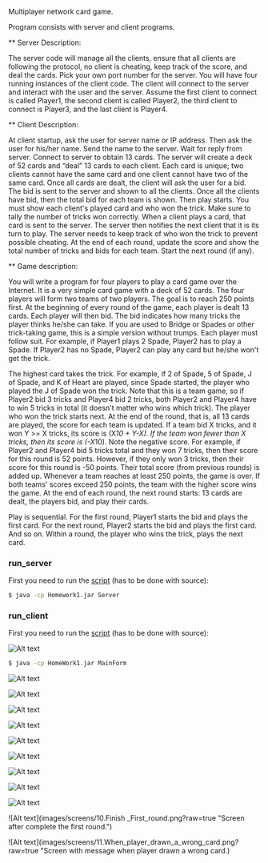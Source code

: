 
Multiplayer network card game. 

Program consists with server and client programs.

** Server Description: 

The server code will manage all the clients, ensure that all clients are following the protocol, no client
is cheating, keep track of the score, and deal the cards. Pick your own port number for the server.
You will have four running instances of the client code. The client will connect to the server and
interact with the user and the server. Assume the first client to connect is called Player1, the second
client is called Player2, the third client to connect is Player3, and the last client is Player4. 

** Client Description:

At client startup, ask the user for server name or IP address. Then ask the user for his/her name. Send
the name to the server. Wait for reply from server. Connect to server to obtain 13 cards. The server will create a deck of 52 cards and “deal” 13 cards to each client. Each card is unique; two clients cannot have the same card and one client cannot have two of the same card. Once all cards are dealt, the client will ask the user for a bid. The bid is sent to the server and shown to all the clients. Once all the clients have bid, then the total bid for each team is shown. Then play starts. You must show each client's played card and who won the trick. Make sure to tally the number of tricks won correctly. When a client plays a card, that card is sent to the server. The server then notifies the next client that it is its turn to play. The server needs to keep track of who won the trick to prevent possible cheating. At the end of each round, update the score and show the total number of tricks and bids for each team. Start the next round (if any).

** Game description:

You will write a program for four players to play a card game over the Internet. It is a very simple card
game with a deck of 52 cards. The four players will form two teams of two
players. The goal is to reach 250 points first. At the beginning of every round of the game, each player
is dealt 13 cards. Each player will then bid. The bid indicates how many tricks the player thinks he/she
can take. If you are used to Bridge or Spades or other trick-taking game, this is a simple version
without trumps. Each player must follow suit. For example, if Player1 plays 2 Spade, Player2 has to
play a Spade. If Player2 has no Spade, Player2 can play any card but he/she won't get the trick. 

The highest card takes the trick. For example, if 2 of Spade, 5 of Spade, J of Spade, and K of Heart are
played, since Spade started, the player who played the J of Spade won the trick. Note that this is a team
game, so if Player2 bid 3 tricks and Player4 bid 2 tricks, both Player2 and Player4 have to win 5 tricks
in total (it doesn't matter who wins which trick). The player who won the trick starts next.
At the end of the round, that is, all 13 cards are played, the score for each team is updated. If a team bid
X tricks, and it won Y >= X tricks, its score is (X*10 + Y-X). If the team won fewer than X tricks, then
its score is (-X*10). Note the negative score. For example, if Player2 and Player4 bid 5 tricks total and
they won 7 tricks, then their score for this round is 52 points. However, if they only won 3 tricks, then
their score for this round is -50 points. Their total score (from previous rounds) is added up. Whenever
a team reaches at least 250 points, the game is over. If both teams' scores exceed 250 points, the team
with the higher score wins the game. At the end of each round, the next round starts: 13 cards are dealt,
the players bid, and play their cards.

Play is sequential. For the first round, Player1 starts the bid and plays the first card. For the next round,
Player2 starts the bid and plays the first card. And so on. Within a round, the player who wins the trick,
plays the next card.


### run_server

First you need to run the [script](https://github.com/mcdperera/Cloud-and-Distributed-System/blob/master/Homework1/src/Server.java) (has to be done with source):

```sh
$ java -cp Homework1.jar Server
```

### run_client

First you need to run the [script](https://github.com/mcdperera/Cloud-and-Distributed-System/blob/master/Homework1/src/MainForm.form) (has to be done with source):

![Alt text](images/screens/1.ServerRunning.png?raw=true "Running the server program.")

```sh
$ java -cp HomeWork1.jar MainForm
```
![Alt text](images/screens/2.ClientRunning.png?raw=true "Client running.")

![Alt text](images/screens/2.ClientRunning_Server_message_1.png?raw=true "When client is running server messages.")

![Alt text](images/screens/3.Client_connect_with_duplicate_username_and_connect_again.png?raw=true "When user enters duplicate usernames error messages.")

![Alt text](images/screens/4.After_4_players_connected.png?raw=true "Screen after the 4 players connected.")

![Alt text](images/screens/5.Playerbidding.png?raw=true "When the player put his bid.")

![Alt text](images/screens/6.After_4_players_bid.png?raw=true "Screen after 4 players put their bids.")

![Alt text](images/screens/7.After_4_players_draw_cards.png?raw=true "After 4 players drawn their cards.")

![Alt text](images/screens/9.Player1_won.png?raw=true "Player 1 won.")

![Alt text](images/screens/8.Player1_won_updated_scores.png?raw=true "Player 1 won the trick and updates the scores.")

![Alt text](images/screens/10.Finish _First_round.png?raw=true "Screen after complete the first round.")

![Alt text](images/screens/11.When_player_drawn_a_wrong_card.png?raw=true "Screen with message when player drawn a wrong card.)



